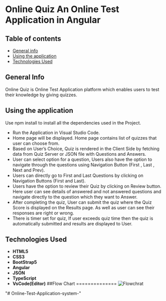 # Online Quiz An Online Test Application in Angular

## Table of contents
- [General info](#general-info)
- [Using the application](#using-the-application)
- [Technologies Used](#technologies-used)

## General Info
Online Quiz is Online Test Application platform which enables users to test their knowledge by giving quizzes.

## Using the application

 Use npm install to install all the dependencies used in the Project.

- Run the Application in Visual Studio Code.
- Home page will be displayed. Home page contains list of quizzes that user can choose from.
- Based on User’s Choice, Quiz is rendered in the Client Side by fetching data from Quiz Server or JSON file with Questions and Answers.  
- User can select option for a question, Users also have the option to navigate through the questions using Navigation Button (First , Last , Next and Prev).
- Users can directly go to First and Last Questions by clicking on Navigation Buttons (First and Last).
- Users have the option to review their Quiz by clicking on Review button. Here user can see details of answered and not answered questions and navigate directly to the question   which they want to Answer.
- After completing the quiz, User can submit the quiz where the Quiz Score is displayed on the Results page. As well as user can see their responses are right or wrong.
- There is timer set for quiz, If user exceeds quiz time then the quiz is automatically submitted and results are displayed to User.

## Technologies Used
- <b>HTML5</b><br>
- <b>CSS3</b><br>
- <b>BootStrap5</b><br>
- <b>Angular</b><br>
- <b>JSON</b><br>
- <b>TypeScript</b><br>
- <b>VsCode(Editor)</b>
##Flow Chart
==============
![Flowchrat](https://user-images.githubusercontent.com/85355371/165694882-29ce68dc-1b24-4218-b3af-476950b1c2ec.png)

"# Online-Test-Application-system-" 
